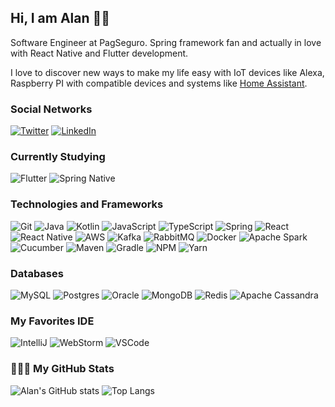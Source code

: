 ## Hi, I am Alan 🤘🏾

Software Engineer at PagSeguro. Spring framework fan and actually in love with React Native and Flutter development.

I love to discover new ways to make my life easy with IoT devices like Alexa, Raspberry PI with compatible devices and systems like [Home Assistant](https://www.home-assistant.io/).

### Social Networks

[![Twitter](https://img.shields.io/badge/-Twitter-000?&logo=Twitter&color=0D1117&style=flat-square)](https://twitter.com/AlanN_Goncalves)
[![LinkedIn](https://img.shields.io/badge/-LinkedIn-000?&logo=LinkedIn&logoColor=2867B2&color=0D1117&style=flat-square)](https://www.linkedin.com/in/alan-santos-31b39878/)

### Currently Studying

![Flutter](https://img.shields.io/badge/-Flutter-000?&logo=Flutter&logoColor=007396&color=0D1117&style=flat-square)
![Spring Native](https://img.shields.io/badge/-Spring_Native-000?&logo=Spring&color=0D1117&style=flat-square)

### Technologies and Frameworks

![Git](https://img.shields.io/badge/-Git-000?&logo=Git&color=0D1117&style=flat-square)
![Java](https://img.shields.io/badge/-Java-000?&logo=Java&logoColor=FF0000&color=0D1117&style=flat-square)
![Kotlin](https://img.shields.io/badge/-Kotlin-000?&logo=Kotlin&color=0D1117&style=flat-square)
![JavaScript](https://img.shields.io/badge/-JavaScript-000?&logo=JavaScript&color=0D1117&style=flat-square)
![TypeScript](https://img.shields.io/badge/-TypeScript-000?&logo=TypeScript&color=0D1117&style=flat-square)
![Spring](https://img.shields.io/badge/-Spring-000?&logo=Spring&color=0D1117&style=flat-square)
![React](https://img.shields.io/badge/-React-000?&logo=React&color=0D1117&style=flat-square)
![React Native](https://img.shields.io/badge/-React_Native-000?&logo=React&logoColor=C57AEB&color=0D1117&style=flat-square)
![AWS](https://img.shields.io/badge/-AWS-000?&logo=Amazon-AWS&color=0D1117&style=flat-square)
![Kafka](https://img.shields.io/badge/-Kafka-000?&logo=Apache-Kafka&color=0D1117&style=flat-square)
![RabbitMQ](https://img.shields.io/badge/-RabbitMQ-000?&logo=RabbitMQ&color=0D1117&style=flat-square)
![Docker](https://img.shields.io/badge/-Docker-000?&logo=Docker&color=0D1117&style=flat-square)
![Apache Spark](https://img.shields.io/badge/-Apache_Spark-000?&logo=Apache-Spark&color=0D1117&style=flat-square)
![Cucumber](https://img.shields.io/badge/-Cucumber-000?&logo=Cucumber&color=0D1117&style=flat-square)
![Maven](https://img.shields.io/badge/-Maven-000?&logo=Apache-Maven&color=0D1117&style=flat-square)
![Gradle](https://img.shields.io/badge/-Gradle-000?&logo=Gradle&color=0D1117&style=flat-square)
![NPM](https://img.shields.io/badge/-NPM-000?&logo=NPM&color=0D1117&style=flat-square)
![Yarn](https://img.shields.io/badge/-Yarn-000?&logo=Yarn&color=0D1117&style=flat-square)

### Databases 
![MySQL](https://img.shields.io/badge/-MySQL-000?&logo=MySQL&color=0D1117&style=flat-square)
![Postgres](https://img.shields.io/badge/-PostgreSQL-000?&logo=Postgresql&logoColor=0064A5&color=0D1117&style=flat-square)
![Oracle](https://img.shields.io/badge/-Oracle-000?&logo=Oracle&logoColor=FF0000&color=0D1117&style=flat-square)
![MongoDB](https://img.shields.io/badge/-MongoDB-000?&logo=MongoDB&color=0D1117&style=flat-square)
![Redis](https://img.shields.io/badge/-Redis-000?&logo=Redis&color=0D1117&style=flat-square)
![Apache Cassandra](https://img.shields.io/badge/-Cassandra-000?&logo=Apache-Cassandra&color=0D1117&style=flat-square)

### My Favorites IDE

![IntelliJ](https://img.shields.io/badge/-IntelliJ-000?&logo=Intellij-idea&color=0D1117&style=flat-square)
![WebStorm](https://img.shields.io/badge/-WebStorm-000?&logo=Webstorm&color=0D1117&style=flat-square)
![VSCode](https://img.shields.io/badge/-VSCode-000?&logo=Visual-Studio-Code&logoColor=2261C7&color=0D1117&style=flat-square)

### 👨🏽‍💻 My GitHub Stats
![Alan's GitHub stats](https://github-readme-stats.vercel.app/api?username=alanlgoncalves&show_icons=true&hide_title=true&title_color=FFFFFF&icon_color=FFFFFF&text_color=FFFFFF&bg_color=0D1117&count_private=true) ![Top Langs](https://github-readme-stats.vercel.app/api/top-langs/?username=alanlgoncalves&layout=compact&title_color=FFFFFF&icon_color=FFFFFF&text_color=FFFFFF&bg_color=0D1117&count_private=true)
